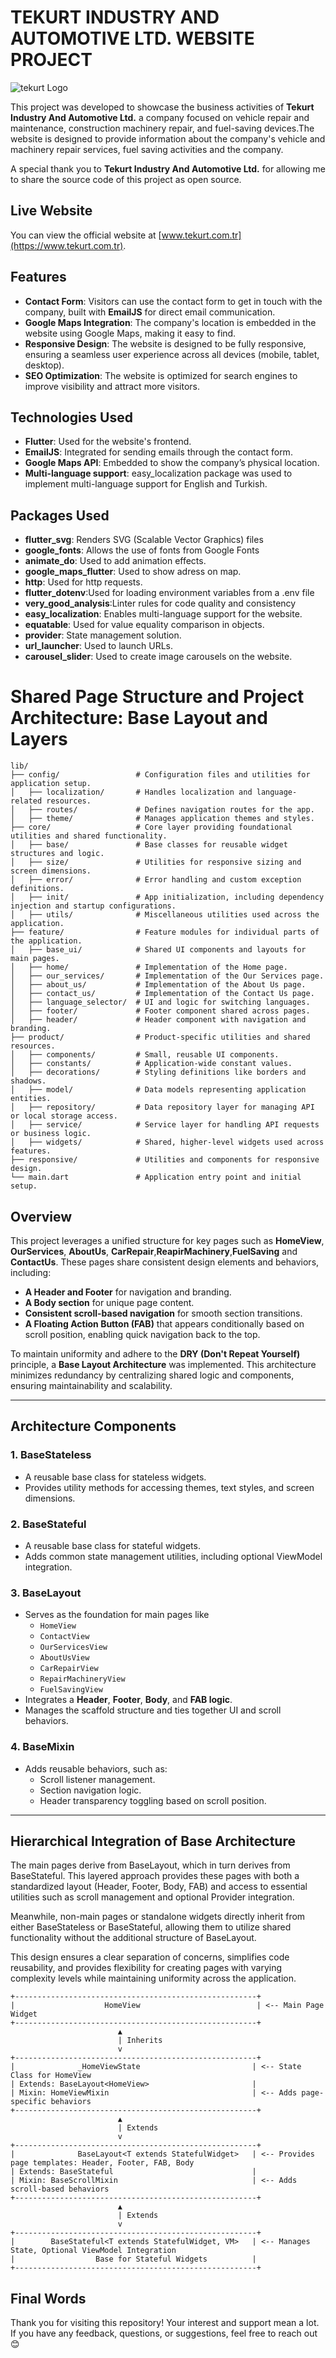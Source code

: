# TEKURT INDUSTRY AND AUTOMOTIVE LTD. WEBSITE PROJECT

![tekurt Logo](https://github.com/NazimCimen/NazimCimen/blob/main/tekurt_bg.png)

This project was developed to showcase the business activities of **Tekurt Industry And Automotive Ltd.** a company focused on vehicle repair and maintenance, construction machinery repair, and fuel-saving devices.The website is designed to provide information about the company's vehicle and machinery repair services, fuel saving activities and the company.

A special thank you to **Tekurt Industry And Automotive Ltd.** for allowing me to share the source code of this project as open source.

## Live Website

You can view the official website at [www.tekurt.com.tr](https://www.tekurt.com.tr).


## Features
- **Contact Form**: Visitors can use the contact form to get in touch with the company, built with **EmailJS** for direct email communication.
- **Google Maps Integration**: The company's location is embedded in the website using Google Maps, making it easy to find.
- **Responsive Design**: The website is designed to be fully responsive, ensuring a seamless user experience across all devices (mobile, tablet, desktop).
- **SEO Optimization**: The website is optimized for search engines to improve visibility and attract more visitors.

## Technologies Used
- **Flutter**: Used for the website's frontend.
- **EmailJS**: Integrated for sending emails through the contact form.
- **Google Maps API**: Embedded to show the company’s physical location.
- **Multi-language support**: easy_localization package was used to implement multi-language support for English and Turkish.

## Packages Used
- **flutter_svg**: Renders SVG (Scalable Vector Graphics) files
- **google_fonts**: Allows the use of fonts from Google Fonts
- **animate_do**: Used to add animation effects.
- **google_maps_flutter**:  Used to show adress on map.
- **http**: Used for http requests.
- **flutter_dotenv**:Used for loading environment variables from a .env file
- **very_good_analysis**:Linter rules for code quality and consistency
- **easy_localization**: Enables multi-language support for the website.
- **equatable**: Used for value equality comparison in objects.
- **provider**: State management solution.
- **url_launcher**: Used to launch URLs.
- **carousel_slider**: Used to create image carousels on the website.


# Shared Page Structure and Project Architecture: Base Layout and Layers
```plaintext
lib/
├── config/                 # Configuration files and utilities for application setup.
│   ├── localization/       # Handles localization and language-related resources.
│   ├── routes/             # Defines navigation routes for the app.
│   ├── theme/              # Manages application themes and styles.
├── core/                   # Core layer providing foundational utilities and shared functionality.
│   ├── base/               # Base classes for reusable widget structures and logic.
│   ├── size/               # Utilities for responsive sizing and screen dimensions.
│   ├── error/              # Error handling and custom exception definitions.
│   ├── init/               # App initialization, including dependency injection and startup configurations.
│   ├── utils/              # Miscellaneous utilities used across the application.
├── feature/                # Feature modules for individual parts of the application.
│   ├── base_ui/            # Shared UI components and layouts for main pages.
│   ├── home/               # Implementation of the Home page.
│   ├── our_services/       # Implementation of the Our Services page.
│   ├── about_us/           # Implementation of the About Us page.
│   ├── contact_us/         # Implementation of the Contact Us page.
│   ├── language_selector/  # UI and logic for switching languages.
│   ├── footer/             # Footer component shared across pages.
│   ├── header/             # Header component with navigation and branding.
├── product/                # Product-specific utilities and shared resources.
│   ├── components/         # Small, reusable UI components.
│   ├── constants/          # Application-wide constant values.
│   ├── decorations/        # Styling definitions like borders and shadows.
│   ├── model/              # Data models representing application entities.
│   ├── repository/         # Data repository layer for managing API or local storage access.
│   ├── service/            # Service layer for handling API requests or business logic.
│   ├── widgets/            # Shared, higher-level widgets used across features.
├── responsive/             # Utilities and components for responsive design.
└── main.dart               # Application entry point and initial setup.
```

## Overview

This project leverages a unified structure for key pages such as **HomeView**, **OurServices**, **AboutUs**, **CarRepair**,**ReapirMachinery**,**FuelSaving** and **ContactUs**. These pages share consistent design elements and behaviors, including:

- **A Header and Footer** for navigation and branding.
- **A Body section** for unique page content.
- **Consistent scroll-based navigation** for smooth section transitions.
- **A Floating Action Button (FAB)** that appears conditionally based on scroll position, enabling quick navigation back to the top.

To maintain uniformity and adhere to the **DRY (Don't Repeat Yourself)** principle, a **Base Layout Architecture** was implemented. This architecture minimizes redundancy by centralizing shared logic and components, ensuring maintainability and scalability.

---

## Architecture Components

### 1. BaseStateless
- A reusable base class for stateless widgets.
- Provides utility methods for accessing themes, text styles, and screen dimensions.

### 2. BaseStateful
- A reusable base class for stateful widgets.
- Adds common state management utilities, including optional ViewModel integration.

### 3. BaseLayout
- Serves as the foundation for main pages like
  -  `HomeView`
  -  `ContactView`
  -  `OurServicesView`
  -  `AboutUsView`
  -  `CarRepairView`
  -  `RepairMachineryView`
  -  `FuelSavingView`
- Integrates a **Header**, **Footer**, **Body**, and **FAB logic**.
- Manages the scaffold structure and ties together UI and scroll behaviors.

### 4. BaseMixin
- Adds reusable behaviors, such as:
  - Scroll listener management.
  - Section navigation logic.
  - Header transparency toggling based on scroll position.

---

## Hierarchical Integration of Base Architecture
The main pages derive from BaseLayout, which in turn derives from BaseStateful. This layered approach provides these pages with both a standardized layout (Header, Footer, Body, FAB) and access to essential utilities such as scroll management and optional Provider integration.

Meanwhile, non-main pages or standalone widgets directly inherit from either BaseStateless or BaseStateful, allowing them to utilize shared functionality without the additional structure of BaseLayout.

This design ensures a clear separation of concerns, simplifies code reusability, and provides flexibility for creating pages with varying complexity levels while maintaining uniformity across the application.
```plaintext
+------------------------------------------------------+
|                    HomeView                          | <-- Main Page Widget
+------------------------------------------------------+
                        ▲
                        | Inherits
                        v
+------------------------------------------------------+
|              _HomeViewState                         | <-- State Class for HomeView
| Extends: BaseLayout<HomeView>                       | 
| Mixin: HomeViewMixin                                | <-- Adds page-specific behaviors
+------------------------------------------------------+
                        ▲
                        | Extends
                        v
+------------------------------------------------------+
|              BaseLayout<T extends StatefulWidget>   | <-- Provides page templates: Header, Footer, FAB, Body
| Extends: BaseStateful                               | 
| Mixin: BaseScrollMixin                              | <-- Adds scroll-based behaviors
+------------------------------------------------------+
                        ▲
                        | Extends
                        v
+------------------------------------------------------+
|        BaseStateful<T extends StatefulWidget, VM>   | <-- Manages State, Optional ViewModel Integration
|                  Base for Stateful Widgets          |
+------------------------------------------------------+
```
## Final Words
Thank you for visiting this repository!
Your interest and support mean a lot. If you have any feedback, questions, or suggestions, feel free to reach out😊


